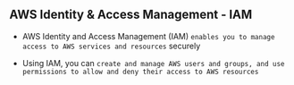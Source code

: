 ## AWS Identity & Access Management - IAM

- AWS Identity and Access Management (IAM) `enables you to manage access to AWS services and resources` securely

- Using IAM, you can `create and manage AWS users and groups, and use permissions to allow and deny their access to AWS resources`
